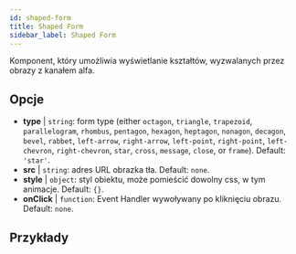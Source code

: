 ```yaml
---
id: shaped-form 
title: Shaped Form
sidebar_label: Shaped Form
---
```


Komponent, który umożliwia wyświetlanie kształtów, wyzwalanych przez obrazy z kanałem alfa.

## Opcje

* __type__ | `string`: form type (either `octagon`, `triangle`, `trapezoid`, `parallelogram`, `rhombus`, `pentagon`, `hexagon`, `heptagon`, `nonagon`, `decagon`, `bevel`, `rabbet`, `left-arrow`, `right-arrow`, `left-point`, `right-point`, `left-chevron`, `right-chevron`, `star`, `cross`, `message`, `close`, or `frame`). Default: `'star'`.
* __src__ | `string`: adres URL obrazka tła. Default: `none`.
* __style__ | `object`: styl obiektu, może pomieścić dowolny css, w tym animacje. Default: `{}`.
* __onClick__ | `function`: Event Handler wywoływany po kliknięciu obrazu. Default: `none`.


## Przykłady

```jsx live

```
